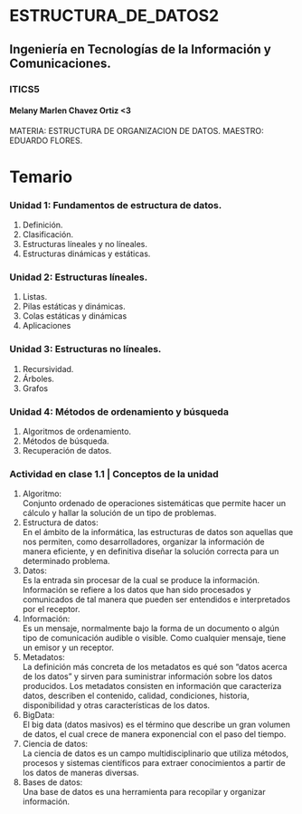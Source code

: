 # ESTRUCTURA_DE_DATOS2
## Ingeniería en Tecnologías de la Información y Comunicaciones.
### ITICS5
#### Melany Marlen Chavez Ortiz <3

MATERIA: ESTRUCTURA DE ORGANIZACION DE DATOS.
MAESTRO: EDUARDO FLORES.

# Temario

### Unidad 1: Fundamentos de estructura de datos.
<ol>
  <li>Definición.</li>
  <li>Clasificación.</li>
  <li>Estructuras líneales y no líneales.</li>
  <li>Estructuras dinámicas y estáticas.</li>
</ol>

### Unidad 2: Estructuras líneales.
<ol>
  <li>Listas.</li>
  <li>Pilas estáticas y dinámicas.</li>
  <li>Colas estáticas y dinámicas</li>
  <li>Aplicaciones</li>
</ol>

### Unidad 3: Estructuras no líneales.
<ol>
  <li>Recursividad.</li>
  <li>Árboles.</li>
  <li>Grafos</li>
</ol>

### Unidad 4: Métodos de ordenamiento y búsqueda
<ol>
  <li>Algoritmos de ordenamiento.</li>
  <li>Métodos de búsqueda.</li>
  <li>Recuperación de datos.</li>
</ol>

### Actividad en clase 1.1 | Conceptos de la unidad
<ol>

<li>Algoritmo:</li>
Conjunto ordenado de operaciones sistemáticas que permite hacer un cálculo y hallar la solución de un tipo de problemas.
<li>Estructura de datos:</li>
En el ámbito de la informática, las estructuras de datos son aquellas que nos permiten, como desarrolladores, organizar la información de manera eficiente, y en definitiva diseñar la solución correcta para un determinado problema.
<li>Datos:</li>
Es la entrada sin procesar de la cual se produce la información. Información se refiere a los datos que han sido procesados y comunicados de tal manera que pueden ser entendidos e interpretados por el receptor.
<li>Información:</li>
Es un mensaje, normalmente bajo la forma de un documento o algún tipo de comunicación audible o visible. Como cualquier mensaje, tiene un emisor y un receptor.
<li>Metadatos:</li>
La definición más concreta de los metadatos es qué son “datos acerca de los datos” y sirven para suministrar información sobre los datos producidos. Los metadatos consisten en información que caracteriza datos, describen el contenido, calidad, condiciones, historia, disponibilidad y otras características de los datos.
<li>BigData:</li>
El big data (datos masivos) es el término que describe un gran volumen de datos, el cual crece de manera exponencial con el paso del tiempo. 
<li>Ciencia de datos:</li>
La ciencia de datos es un campo multidisciplinario que utiliza métodos, procesos y sistemas científicos para extraer conocimientos a partir de los datos de maneras diversas.
<li>Bases de datos:</li>
Una base de datos es una herramienta para recopilar y organizar información.

</ol>